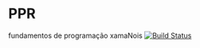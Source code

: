 # PPR
fundamentos de programação
xamaNois
[![Build Status](https://travis-ci.org/Gsaavedra-sa/fdp.svg?branch=master)](https://travis-ci.org/Gsaavedra-sa/fdp)
